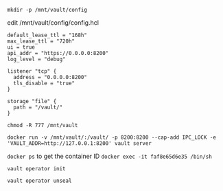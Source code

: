 `mkdir -p /mnt/vault/config`

edit /mnt/vault/config/config.hcl

```
default_lease_ttl = "168h"
max_lease_ttl = "720h"
ui = true
api_addr = "https://0.0.0.0:8200"
log_level = "debug"

listener "tcp" {
  address = "0.0.0.0:8200"
  tls_disable = "true"
}

storage "file" {
  path = "/vault/"
}
```
  
`chmod -R 777 /mnt/vault`

`docker run -v /mnt/vault/:/vault/ -p 8200:8200 --cap-add IPC_LOCK -e 'VAULT_ADDR=http://127.0.0.1:8200' vault server`

`docker ps` to get the container ID
`docker exec -it faf8e65d6e35 /bin/sh`

`vault operator init`

`vault operator unseal`
